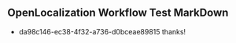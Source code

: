 ## OpenLocalization Workflow Test MarkDown
* da98c146-ec38-4f32-a736-d0bceae89815 thanks!

<!--HONumber=Aug16_HO4-->


